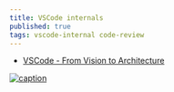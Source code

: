 ```yaml
---
title: VSCode internals
published: true
tags: vscode-internal code-review
---
```

- [VSCode - From Vision to Architecture](https://2021.desosa.nl/projects/vscode/posts/essay2/)

[ ![caption](https://2021.desosa.nl/projects/vscode/images/component_view_hua67b0b50be334bcb88cc99ee0bfff921_312138_1000x0_resize_q75_box_3.png) ](https://2021.desosa.nl/projects/vscode/posts/essay2/)